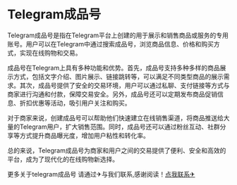 # Telegram成品号

Telegram成品号是指在Telegram平台上创建的用于展示和销售商品或服务的专用账号。用户可以在Telegram中通过搜索成品号，浏览商品信息、价格和购买方式，实现在线购物和交易。

成品号在Telegram上具有多种功能和优势。首先，成品号支持多种多样的商品展示方式，包括文字介绍、图片展示、链接跳转等，可以满足不同类型商品的展示需求。其次，成品号提供了安全的交易环境，用户可以通过私聊、支付链接等方式与商家进行沟通和付款，保障交易安全。另外，成品号还可以定期发布商品促销信息、折扣优惠等活动，吸引用户关注和购买。

对于商家来说，创建成品号可以帮助他们快速建立在线销售渠道，将商品推送给大量的Telegram用户，扩大销售范围。同时，成品号还可以通过粉丝互动、社群分享等方式提升商品曝光度，增加用户粘性和转化率。

总的来说，Telegram成品号为商家和用户之间的交易提供了便利、安全和高效的平台，成为了现代化的在线购物新选择。

更多关于telegram成品号 请通过✈与我们联系,感谢阅读！[点我联系✈](https://qa.G208.com)